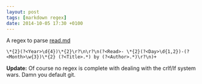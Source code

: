 ```yaml
---
layout: post
tags: [markdown regex]
date: 2014-10-05 17:30 +0100
---
```

A regex to parse [read.md](https://github.com/idiotandrobot/blog/blob/gh-pages/read.md)

`\*{2}(?<Year>\d{4})\*{2}\r?\n\r?\n(?<Read>- \*{2}(?<Day>\d{1,2})-(?<Month>\w{3})\*{2} (?<Title>.*) by (?<Author>.*)\r?\n)+`

**Update:** Of course no regex is complete with dealing with the crlf/lf system wars. Damn you default git.


